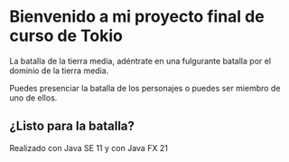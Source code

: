 # Bienvenido a mi proyecto final de curso de Tokio

La batalla de la tierra media, adéntrate en una fulgurante batalla
por el dominio de la tierra media.

Puedes presenciar la batalla de los personajes o puedes ser miembro de uno de ellos.


## ¿Listo para la batalla?

Realizado con Java SE 11 y con Java FX 21
